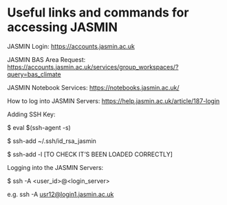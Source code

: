 # Useful links and commands for accessing JASMIN


JASMIN Login:
https://accounts.jasmin.ac.uk

JASMIN BAS Area Request:
https://accounts.jasmin.ac.uk/services/group_workspaces/?query=bas_climate

JASMIN Notebook Services:
https://notebooks.jasmin.ac.uk/

How to log into JASMIN Servers:
https://help.jasmin.ac.uk/article/187-login


Adding SSH Key:

$ eval $(ssh-agent -s)

$ ssh-add ~/.ssh/id_rsa_jasmin

$ ssh-add -l [TO CHECK IT’S BEEN LOADED CORRECTLY]


Logging into the JASMIN Servers:

$ ssh -A <user_id>@<login_server>

e.g. ssh -A usr12@login1.jasmin.ac.uk

